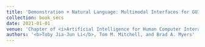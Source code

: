 ```yaml
---
title: 'Demonstration + Natural Language: Multimodal Interfaces for GUI-based Interactive Task Learning Agents'
collection: book_secs
date: 2021-01-01
venue: 'Chapter of <i>Artificial Intelligence for Human Computer Interaction: A Modern Approach.</i>, Springer, 2021'
authors: '<b>Toby Jia-Jun Li</b>, Tom M. Mitchell, and Brad A. Myers'
---
```

